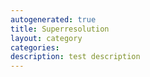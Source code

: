 ```yaml
---
autogenerated: true
title: Superresolution
layout: category
categories: 
description: test description
---
```


